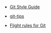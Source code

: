 * [ Git Style Guide](https://github.com/agis/git-style-guide)

- [git-tips](https://github.com/git-tips/tips)

* [Flight rules for Git](https://github.com/k88hudson/git-flight-rules#i-want-to-add-aliases-for-some-git-commands)
